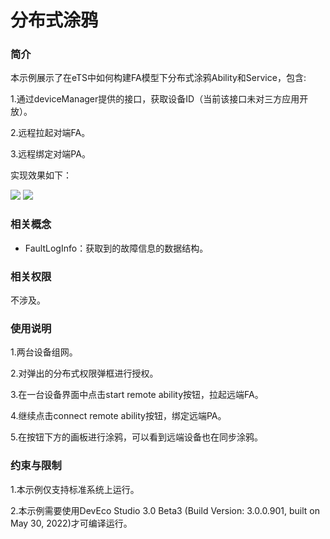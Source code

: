 # 分布式涂鸦

### 简介

本示例展示了在eTS中如何构建FA模型下分布式涂鸦Ability和Service，包含:

1.通过deviceManager提供的接口，获取设备ID（当前该接口未对三方应用开放）。

2.远程拉起对端FA。

3.远程绑定对端PA。

实现效果如下：

![](screenshots/device/main.png) ![](screenshots/device/tuya.png)

### 相关概念

-  FaultLogInfo：获取到的故障信息的数据结构。

### 相关权限

不涉及。

### 使用说明

1.两台设备组网。

2.对弹出的分布式权限弹框进行授权。

3.在一台设备界面中点击start remote ability按钮，拉起远端FA。

4.继续点击connect remote ability按钮，绑定远端PA。

5.在按钮下方的画板进行涂鸦，可以看到远端设备也在同步涂鸦。

### 约束与限制

1.本示例仅支持标准系统上运行。

2.本示例需要使用DevEco Studio 3.0 Beta3 (Build Version: 3.0.0.901, built on May 30, 2022)才可编译运行。